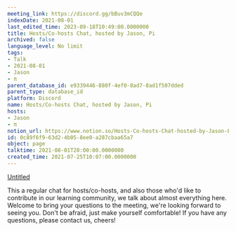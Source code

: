 ```yaml
---
meeting_link: https://discord.gg/bBuv3mCQQe
indexDate: 2021-08-01
last_edited_time: 2023-09-18T10:49:00.0000000
title: Hosts/Co-hosts Chat, hosted by Jason, Pi
archived: false
language_level: No limit
tags:
- Talk
- 2021-08-01
- Jason
- π
parent_database_id: e9339446-880f-4ef0-8ad7-8ad1f507dded
parent_type: database_id
platform: Discord
name: Hosts/Co-hosts Chat, hosted by Jason, Pi
hosts:
- Jason
- π
notion_url: https://www.notion.so/Hosts-Co-hosts-Chat-hosted-by-Jason-Pi-0c89f6f963d24b058ee0a287cbaa65a7
id: 0c89f6f9-63d2-4b05-8ee0-a287cbaa65a7
object: page
talktime: 2021-08-01T20:00:00.0000000
created_time: 2021-07-25T10:07:00.0000000
---
```




[Untitled](https://www.notion.so/cb083fc4f0b7459aa5afe1900ef25a1f)   


This a regular chat for hosts/co-hosts, and also those who'd like to contribute in our learning community, we talk about almost everything here. Welcome to bring your questions to the meeting, we're looking forward to seeing you. Don't be afraid, just make yourself comfortable!
If you have any questions, please contact us, cheers!







